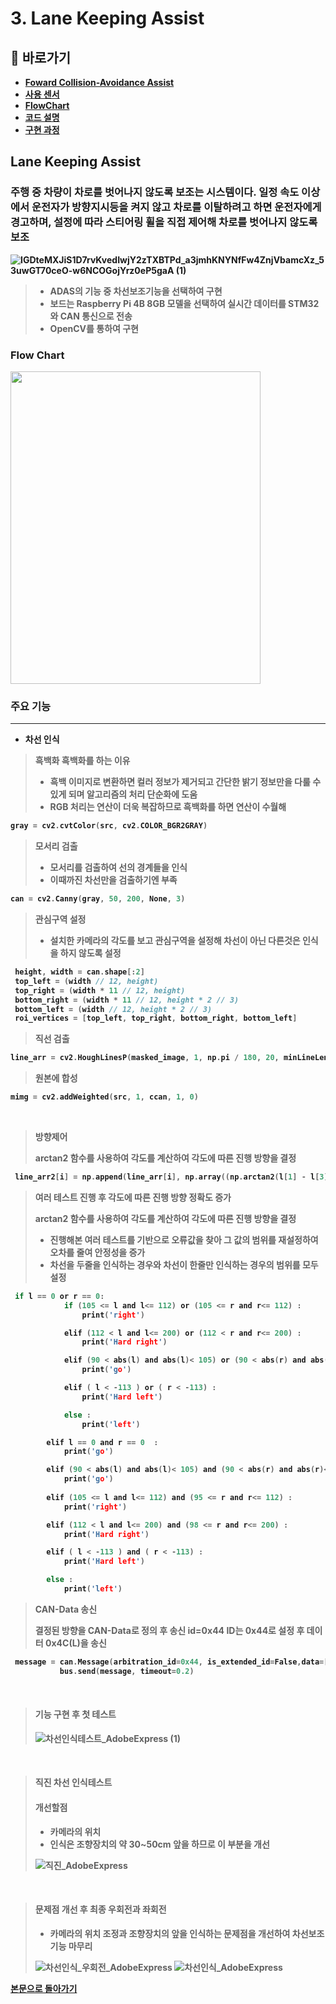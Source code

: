 # 3. Lane Keeping Assist

## **📗 바로가기**

<b>

- [Foward Collision-Avoidance Assist](#foward-collision-avoidance-assist)
- [사용 센서](#tf-luna-lidar-sensor)
- [FlowChart](#flow-chart)
- [코드 설명](#코드-부분)
- [구현 과정](#구현-과정)

## **Lane Keeping Assist**
###  주행 중 차량이 차로를 벗어나지 않도록 보조는 시스템이다. 일정 속도 이상에서 운전자가 방향지시등을 켜지 않고 차로를 이탈하려고 하면 운전자에게 경고하며, 설정에 따라 스티어링 휠을 직접 제어해 차로를 벗어나지 않도록 보조
![IGDteMXJiS1D7rvKvedIwjY2zTXBTPd_a3jmhKNYNfFw4ZnjVbamcXz_53uwGT70ceO-w6NCOGojYrz0eP5gaA (1)](https://github.com/qkcvb110/Portfolio/assets/121782690/9d11cc02-4075-4827-809f-d05ffaa5de66)


> - ADAS의 기능 중 차선보조기능을 선택하여 구현
> - 보드는 Raspberry Pi 4B 8GB 모델을 선택하여 실시간 데이터를 STM32와 CAN 통신으로 전송
> - OpenCV를 통하여 구현

### Flow Chart
<img src="https://github.com/qkcvb110/Portfolio/assets/121782690/8d1c1a76-bfd3-4fdd-b29f-eab33ac356b1" width="400" height="500"/>

###  주요 기능 
------------
* 차선 인식
> **흑백화**
> **흑백화를 하는 이유**
> - 흑백 이미지로 변환하면 컬러 정보가 제거되고 간단한 밝기 정보만을 다룰 수 있게 되며 알고리즘의 처리 단순화에 도움
> - RGB 처리는 연산이 더욱 복잡하므로 흑백화를 하면 연산이 수월해
```c
gray = cv2.cvtColor(src, cv2.COLOR_BGR2GRAY)
```
> **모서리 검출**
> - 모서리를 검출하여 선의 경계들을 인식
> - 이때까진 차선만을 검출하기엔 부족
```c
can = cv2.Canny(gray, 50, 200, None, 3)
```
> **관심구역 설정**
> - 설치한 카메라의 각도를 보고 관심구역을 설정해 차선이 아닌 다른것은 인식을 하지 않도록 설정
```c
 height, width = can.shape[:2]
 top_left = (width // 12, height)
 top_right = (width * 11 // 12, height)
 bottom_right = (width * 11 // 12, height * 2 // 3)
 bottom_left = (width // 12, height * 2 // 3)
 roi_vertices = [top_left, top_right, bottom_right, bottom_left]
```
> **직선 검출**
```c
line_arr = cv2.HoughLinesP(masked_image, 1, np.pi / 180, 20, minLineLength=10, maxLineGap=10)
```
> **원본에 합성**
```c
mimg = cv2.addWeighted(src, 1, ccan, 1, 0)
```

<br>

> **방향제어**
> 
> **arctan2 함수를 사용하여 각도를 계산하여 각도에 따른 진행 방향을 결정**
```c
 line_arr2[i] = np.append(line_arr[i], np.array((np.arctan2(l[1] - l[3], l[0] - l[2]) * 180) / np.pi))
```

> **여러 테스트 진행 후 각도에 따른 진행 방향 정확도 증가**
> 
> **arctan2 함수를 사용하여 각도를 계산하여 각도에 따른 진행 방향을 결정**
> - 진행해본 여러 테스트를 기반으로 오류값을 찾아 그 값의 범위를 재설정하여 오차를 줄여 안정성을 증가
> - 차선을 두줄을 인식하는 경우와 차선이 한줄만 인식하는 경우의 범위를 모두 설정
```c
 if l == 0 or r == 0:
            if (105 <= l and l<= 112) or (105 <= r and r<= 112) :
                print('right')

            elif (112 < l and l<= 200) or (112 < r and r<= 200) :
                print('Hard right')

            elif (90 < abs(l) and abs(l)< 105) or (90 < abs(r) and abs(r)< 105) :
                print('go')

            elif ( l < -113 ) or ( r < -113) :
                print('Hard left')

            else :
                print('left')

        elif l == 0 and r == 0  :
            print('go')

        elif (90 < abs(l) and abs(l)< 105) and (90 < abs(r) and abs(r)< 105) :
            print('go')
 
        elif (105 <= l and l<= 112) and (95 <= r and r<= 112) :
            print('right')

        elif (112 < l and l<= 200) and (98 <= r and r<= 200) :
            print('Hard right')

        elif ( l < -113 ) and ( r < -113) :
            print('Hard left')

        else :
            print('left')

```
> **CAN-Data 송신**
> 
> **결정된 방향을 CAN-Data로 정의 후 송신**
> id=0x44 ID는 0x44로 설정 후 데이터 0x4C(L)을 송신
```c
 message = can.Message(arbitration_id=0x44, is_extended_id=False,data=[0x4C])
           bus.send(message, timeout=0.2)
```

<br/>

> #### 기능 구현 후 첫 테스트
> 
> ![차선인식테스트_AdobeExpress (1)](https://github.com/qkcvb110/Portfolio/assets/121782690/75f805c7-3357-412b-9420-d1ffd46ef9eb)

<br/>

> #### 직진 차선 인식테스트
> #### 개선할점
> - 카메라의 위치
> - 인식은 조향장치의 약 30~50cm 앞을 하므로 이 부분을 개선
>
> ![직진_AdobeExpress](https://github.com/qkcvb110/Portfolio/assets/121782690/9f3dbd1c-e622-4752-bfe8-0087a32853cf)

<br/>

> #### 문제점 개선 후 최종 우회전과 좌회전
> - 카메라의 위치 조정과 조향장치의 앞을 인식하는 문제점을 개선하여 차선보조기능 마무리
>
> ![차선인식_우회전_AdobeExpress](https://github.com/qkcvb110/Portfolio/assets/121782690/8905004f-a68d-4041-b79e-c9f64a960ff0)
 ![차선인식_AdobeExpress](https://github.com/qkcvb110/Portfolio/assets/121782690/7245e01e-ee5e-436e-9c34-db893c3bc78b)

[본문으로 돌아가기](https://github.com/qkcvb110/Portfolio)
